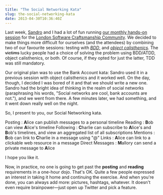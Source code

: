 ```yaml
---
title: "The Social Networking Kata"
slug: the-social-networking-kata
date: 2013-04-30T10:36:40Z
---
```


Last week, [Sandro](https://twitter.com/sandromancuso) and I had a lot
of fun running [our monthly hands-on
session](http://www.meetup.com/london-software-craftsmanship/events/115289022/)
for the [London Software Craftsmanship
Community](http://www.meetup.com/london-software-craftsmanship/). We
decided to make things more difficult for ourselves (and the attendees)
by combining two of our favourite sessions: testing with
[*BDD*](http://en.wikipedia.org/wiki/Behavior-driven_development), and
[*object
calisthenics*](http://www.bennadel.com/resources/uploads/2012/ObjectCalisthenics.pdf).
The ~~victims~~ lucky people had a choice of solving the problem using
BDD/ATDD, object calisthenics, or both. Of course, if they opted for
just the latter, TDD was still mandatory.

<!--more-->

Our original plan was to use the Bank Account kata: Sandro used it in a
previous session with object calisthenics and it worked well. On the
day, though, I decided I was bored of it and that we should write a new
one. Sandro had the bright idea of thinking in the realm of social
networks (paraphrasing his words, "Social networks are cool, bank
accounts are not."), and we went from there. A few minutes later, we had
something, and it went down really well on the night.

So, I present to you, our Social Networking kata.

Posting
:   **A**lice can publish messages to a personal timeline
Reading
:   **B**ob can view **A**lice's timeline
Following
:   **C**harlie can subscribe to **A**lice's and **B**ob's timelines,
    and view an aggregated list of all subscriptions
Mentions
:   **B**ob can link to **C**harlie in a message using "@"
Links
:   **A**lice can link to a clickable web resource in a message
Direct Messages
:   **M**allory can send a private message to **A**lice

I hope you like it.

Now, in practice, no one is going to get past the **posting** and
**reading** requirements in a one-hour dojo. That's OK. Quite a few
people expressed an interest in taking it home and continuing the
exercise. And when you're done, you can always add more: pictures,
hashtags, whatever. It doesn't even require brainpower—just open up
Twitter and pick a feature.
